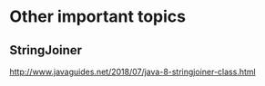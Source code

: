 # Other important topics

## StringJoiner

http://www.javaguides.net/2018/07/java-8-stringjoiner-class.html

